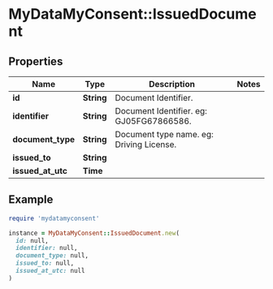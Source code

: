 # MyDataMyConsent::IssuedDocument

## Properties

| Name | Type | Description | Notes |
| ---- | ---- | ----------- | ----- |
| **id** | **String** | Document Identifier. |  |
| **identifier** | **String** | Document Identifier. eg: GJ05FG67866586. |  |
| **document_type** | **String** | Document type name. eg: Driving License. |  |
| **issued_to** | **String** |  |  |
| **issued_at_utc** | **Time** |  |  |

## Example

```ruby
require 'mydatamyconsent'

instance = MyDataMyConsent::IssuedDocument.new(
  id: null,
  identifier: null,
  document_type: null,
  issued_to: null,
  issued_at_utc: null
)
```

